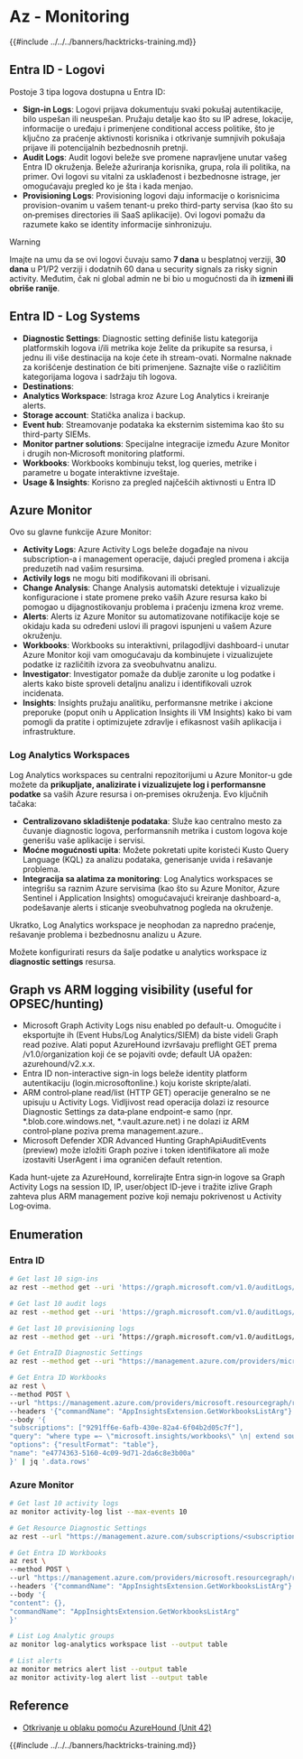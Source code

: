 # Az - Monitoring

{{#include ../../../banners/hacktricks-training.md}}

## Entra ID - Logovi

Postoje 3 tipa logova dostupna u Entra ID:

- **Sign-in Logs**: Logovi prijava dokumentuju svaki pokušaj autentikacije, bilo uspešan ili neuspešan. Pružaju detalje kao što su IP adrese, lokacije, informacije o uređaju i primenjene conditional access politike, što je ključno za praćenje aktivnosti korisnika i otkrivanje sumnjivih pokušaja prijave ili potencijalnih bezbednosnih pretnji.
- **Audit Logs**: Audit logovi beleže sve promene napravljene unutar vašeg Entra ID okruženja. Beleže ažuriranja korisnika, grupa, rola ili politika, na primer. Ovi logovi su vitalni za usklađenost i bezbednosne istrage, jer omogućavaju pregled ko je šta i kada menjao.
- **Provisioning Logs**: Provisioning logovi daju informacije o korisnicima provision-ovanim u vašem tenant-u preko third-party servisa (kao što su on‑premises directories ili SaaS aplikacije). Ovi logovi pomažu da razumete kako se identity informacije sinhronizuju.

> [!WARNING]
> Imajte na umu da se ovi logovi čuvaju samo **7 dana** u besplatnoj verziji, **30 dana** u P1/P2 verziji i dodatnih 60 dana u security signals za risky signin activity. Međutim, čak ni global admin ne bi bio u mogućnosti da ih **izmeni ili obriše ranije**.

## Entra ID - Log Systems

- **Diagnostic Settings**: Diagnostic setting definiše listu kategorija platformskih logova i/ili metrika koje želite da prikupite sa resursa, i jednu ili više destinacija na koje ćete ih stream-ovati. Normalne naknade za korišćenje destination će biti primenjene. Saznajte više o različitim kategorijama logova i sadržaju tih logova.
- **Destinations**:
- **Analytics Workspace**: Istraga kroz Azure Log Analytics i kreiranje alerts.
- **Storage account**: Statička analiza i backup.
- **Event hub**: Streamovanje podataka ka eksternim sistemima kao što su third-party SIEMs.
- **Monitor partner solutions**: Specijalne integracije između Azure Monitor i drugih non‑Microsoft monitoring platformi.
- **Workbooks**: Workbooks kombinuju tekst, log queries, metrike i parametre u bogate interaktivne izveštaje.
- **Usage & Insights**: Korisno za pregled najčešćih aktivnosti u Entra ID

## Azure Monitor

Ovo su glavne funkcije Azure Monitor:

- **Activity Logs**: Azure Activity Logs beleže događaje na nivou subscription-a i management operacije, dajući pregled promena i akcija preduzetih nad vašim resursima.
- **Activily logs** ne mogu biti modifikovani ili obrisani.
- **Change Analysis**: Change Analysis automatski detektuje i vizualizuje konfiguracione i state promene preko vaših Azure resursa kako bi pomogao u dijagnostikovanju problema i praćenju izmena kroz vreme.
- **Alerts**: Alerts iz Azure Monitor su automatizovane notifikacije koje se okidaju kada su određeni uslovi ili pragovi ispunjeni u vašem Azure okruženju.
- **Workbooks**: Workbooks su interaktivni, prilagodljivi dashboard-i unutar Azure Monitor koji vam omogućavaju da kombinujete i vizualizujete podatke iz različitih izvora za sveobuhvatnu analizu.
- **Investigator**: Investigator pomaže da dublje zaronite u log podatke i alerts kako biste sproveli detaljnu analizu i identifikovali uzrok incidenata.
- **Insights**: Insights pružaju analitiku, performansne metrike i akcione preporuke (poput onih u Application Insights ili VM Insights) kako bi vam pomogli da pratite i optimizujete zdravlje i efikasnost vaših aplikacija i infrastrukture.

### Log Analytics Workspaces

Log Analytics workspaces su centralni repozitorijumi u Azure Monitor-u gde možete da **prikupljate, analizirate i vizualizujete log i performansne podatke** sa vaših Azure resursa i on‑premises okruženja. Evo ključnih tačaka:

- **Centralizovano skladištenje podataka**: Služe kao centralno mesto za čuvanje diagnostic logova, performansnih metrika i custom logova koje generišu vaše aplikacije i servisi.
- **Moćne mogućnosti upita**: Možete pokretati upite koristeći Kusto Query Language (KQL) za analizu podataka, generisanje uvida i rešavanje problema.
- **Integracija sa alatima za monitoring**: Log Analytics workspaces se integrišu sa raznim Azure servisima (kao što su Azure Monitor, Azure Sentinel i Application Insights) omogućavajući kreiranje dashboard-a, podešavanje alerts i sticanje sveobuhvatnog pogleda na okruženje.

Ukratko, Log Analytics workspace je neophodan za napredno praćenje, rešavanje problema i bezbednosnu analizu u Azure.

Možete konfigurirati resurs da šalje podatke u analytics workspace iz **diagnostic settings** resursa.

## Graph vs ARM logging visibility (useful for OPSEC/hunting)

- Microsoft Graph Activity Logs nisu enabled po default-u. Omogućite i eksportujte ih (Event Hubs/Log Analytics/SIEM) da biste videli Graph read pozive. Alati poput AzureHound izvršavaju preflight GET prema /v1.0/organization koji će se pojaviti ovde; default UA opažen: azurehound/v2.x.x.
- Entra ID non-interactive sign-in logs beleže identity platform autentikaciju (login.microsoftonline.<tld>) koju koriste skripte/alati.
- ARM control‑plane read/list (HTTP GET) operacije generalno se ne upisuju u Activity Logs. Vidljivost read operacija dolazi iz resource Diagnostic Settings za data‑plane endpoint-e samo (npr. *.blob.core.windows.net, *.vault.azure.net) i ne dolazi iz ARM control‑plane poziva prema management.azure.<tld>.
- Microsoft Defender XDR Advanced Hunting GraphApiAuditEvents (preview) može izložiti Graph pozive i token identifikatore ali može izostaviti UserAgent i ima ograničen default retention.

Kada hunt-ujete za AzureHound, korrelirajte Entra sign‑in logove sa Graph Activity Logs na session ID, IP, user/object ID-jeve i tražite izlive Graph zahteva plus ARM management pozive koji nemaju pokrivenost u Activity Log‑ovima.

## Enumeration

### Entra ID
```bash
# Get last 10 sign-ins
az rest --method get --uri 'https://graph.microsoft.com/v1.0/auditLogs/signIns?$top=10'

# Get last 10 audit logs
az rest --method get --uri 'https://graph.microsoft.com/v1.0/auditLogs/directoryAudits?$top=10'

# Get last 10 provisioning logs
az rest --method get --uri ‘https://graph.microsoft.com/v1.0/auditLogs/provisioning?$top=10’

# Get EntraID Diagnostic Settings
az rest --method get --uri "https://management.azure.com/providers/microsoft.aadiam/diagnosticSettings?api-version=2017-04-01-preview"

# Get Entra ID Workbooks
az rest \
--method POST \
--url "https://management.azure.com/providers/microsoft.resourcegraph/resources?api-version=2021-03-01" \
--headers '{"commandName": "AppInsightsExtension.GetWorkbooksListArg"}' \
--body '{
"subscriptions": ["9291ff6e-6afb-430e-82a4-6f04b2d05c7f"],
"query": "where type =~ \"microsoft.insights/workbooks\" \n| extend sourceId = tostring(properties.sourceId) \n| where sourceId =~ \"Azure Active Directory\" \n| extend DisplayName = tostring(properties.displayName) \n| extend WorkbookType = tostring(properties.category), LastUpdate = todatetime(properties.timeModified) \n| where WorkbookType == \"workbook\"\n| project DisplayName, name, resourceGroup, kind, location, id, type, subscriptionId, tags, WorkbookType, LastUpdate, identity, properties",
"options": {"resultFormat": "table"},
"name": "e4774363-5160-4c09-9d71-2da6c8e3b00a"
}' | jq '.data.rows'
```
### Azure Monitor
```bash
# Get last 10 activity logs
az monitor activity-log list --max-events 10

# Get Resource Diagnostic Settings
az rest --url "https://management.azure.com/subscriptions/<subscription-id>/resourceGroups/<res-group>/providers/Microsoft.DocumentDb/databaseAccounts/<db-name>/providers/microsoft.insights/diagnosticSettings?api-version=2021-05-01-preview"

# Get Entra ID Workbooks
az rest \
--method POST \
--url "https://management.azure.com/providers/microsoft.resourcegraph/resources?api-version=2021-03-01" \
--headers '{"commandName": "AppInsightsExtension.GetWorkbooksListArg"}' \
--body '{
"content": {},
"commandName": "AppInsightsExtension.GetWorkbooksListArg"
}'

# List Log Analytic groups
az monitor log-analytics workspace list --output table

# List alerts
az monitor metrics alert list --output table
az monitor activity-log alert list --output table
```
## Reference
- [Otkrivanje u oblaku pomoću AzureHound (Unit 42)](https://unit42.paloaltonetworks.com/threat-actor-misuse-of-azurehound/)

{{#include ../../../banners/hacktricks-training.md}}
